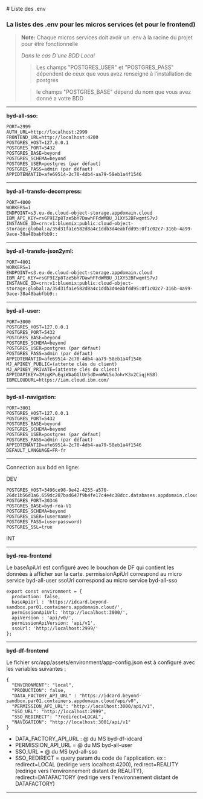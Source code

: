 ﻿﻿﻿﻿﻿﻿﻿﻿﻿﻿﻿﻿﻿﻿﻿﻿﻿﻿# Liste des .env
### La listes des .env pour les micros services (et pour le frontend)
> **Note:** 
> Chaque micros services doit avoir un .env à la racine du projet pour être fonctionnelle 
> 
> *Dans le cas D'une BDD Local*
> 
> 
> >Les champs "POSTGRES_USER" et "POSTGRES_PASS" dépendent de ceux que vous avez renseigné à l’installation de postgres 
> 
>
> >le champs "POSTGRES_BASE" dépend du nom que vous avez donné a votre BDD
-----
**byd-all-sso:**

	PORT=2999
	AUTH_URL=http://localhost:2999
	FRONTEND_URL=http://localhost:4200
	POSTGRES_HOST=127.0.0.1
	POSTGRES_PORT=5432
	POSTGRES_BASE=beyond
	POSTGRES_SCHEMA=beyond
	POSTGRES_USER=postgres (par défaut)
	POSTGRES_PASS=admin (par défaut)
	APPIDTENANTID=afe69514-2c70-4db4-aa79-58eb1a4f1546
-----
**byd-all-transfo-decompress:**

	PORT=4000
	WORKERS=1
	ENDPOINT=s3.eu-de.cloud-object-storage.appdomain.cloud
	IBM_API_KEY=rsGF9IZp8Tze5bY7DawhFFdWMBU_J1XY52BFwqmtS7vJ
	INSTANCE_ID=crn:v1:bluemix:public:cloud-object-storage:global:a/35d31fa1e582d8a4c1ddb3d4eabfdd95:0f1c02c7-316b-4a99-9ace-38a48babfbb9::

-----
**byd-all-transfo-json2yml:**

	PORT=4001
	WORKERS=1
	ENDPOINT=s3.eu-de.cloud-object-storage.appdomain.cloud
	IBM_API_KEY=rsGF9IZp8Tze5bY7DawhFFdWMBU_J1XY52BFwqmtS7vJ
	INSTANCE_ID=crn:v1:bluemix:public:cloud-object-storage:global:a/35d31fa1e582d8a4c1ddb3d4eabfdd95:0f1c02c7-316b-4a99-9ace-38a48babfbb9::

-----
**byd-all-user:**

	PORT=3000
	POSTGRES_HOST=127.0.0.1
	POSTGRES_PORT=5432
	POSTGRES_BASE=beyond
	POSTGRES_SCHEMA=beyond
	POSTGRES_USER=postgres (par défaut)
	POSTGRES_PASS=admin (par défaut)
	APPIDTENANTID=afe69514-2c70-4db4-aa79-58eb1a4f1546
	MJ_APIKEY_PUBLIC=(attente clés du client)
	MJ_APIKEY_PRIVATE=(attente clés du client)
	APPIDAPIKEY=2MzgKPuEqiWAaGGlUr5dDvmWWL5oJohrK3x2CiqjHS8l
	IBMCLOUDURL=https://iam.cloud.ibm.com/
----

**byd-all-navigation:**

	PORT=3001
	POSTGRES_HOST=127.0.0.1
	POSTGRES_PORT=5432
	POSTGRES_BASE=beyond
	POSTGRES_SCHEMA=beyond
	POSTGRES_USER=postgres (par défaut)
	POSTGRES_PASS=admin (par défaut)
	APPIDTENANTID=afe69514-2c70-4db4-aa79-58eb1a4f1546
	DEFAULT_LANGUAGE=FR-fr
-----

Connection aux bdd en ligne:

DEV

    POSTGRES_HOST=3496ce98-9e42-4255-a570-26dc1b56d1a6.659dc287bad647f9b4fe17c4e4c38dcc.databases.appdomain.cloud
    POSTGRES_PORT=30346
    POSTGRES_BASE=byd-rea-V1
    POSTGRES_SCHEMA=beyond
    POSTGRES_USER=(username)
    POSTGRES_PASS=(userpassword)
    POSTGRES_SSL=true
    
INT
_____

**byd-rea-frontend**

Le baseApiUrl est configuré avec le bouchon de DF qui contient les données à afficher sur la carte.
permissionApiUrl correspond au micro service byd-all-user
ssoUrl correspond au micro service byd-all-sso

	export const environment = {
	  production: false,
	  baseApiUrl : 'https://idcard.beyond-sandbox.par01.containers.appdomain.cloud/',  
	  permissionApiUrl: 'http://localhost:3000/',
	  apiVersion : 'api/v0/',
	  permissionApiVersion: 'api/v1',
	  ssoUrl: 'http://localhost:2999/'
	};
----
**byd-df-frontend**

Le fichier src/app/assets/environment/app-config.json est à configuré avec les variables suivantes :

	{
	  "ENVIRONMENT": "local",
	  "PRODUCTION": false,
	  "DATA_FACTORY_API_URL" : "https://idcard.beyond-sandbox.par01.containers.appdomain.cloud/api/v0",
	  "PERMISSION_API_URL": "http://localhost:3000/api/v1",
	  "SSO_URL": "http://localhost:2999",
	  "SSO_REDIRECT": "?redirect=LOCAL",
	  "NAVIGATION": "http://localhost:3001/api/v1"
	}


- DATA_FACTORY_API_URL : @ du MS byd-df-idcard
- PERMISSION_API_URL = @ du MS byd-all-user
- SSO_URL = @ du MS byd-all-sso
- SSO_REDIRECT = query param du code de l'application. ex : redirect=LOCAL (redirige vers localhost:4200),
				redirect=REALITY (redirige vers l'environnement distant de REALITY), redirect=DATAFACTORY (redirige vers l'environnement distant de DATAFACTORY)
				
---

